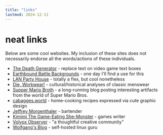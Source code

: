 ```yaml
---
title: "links"
lastmod: 2024-12-11
---
```


# neat links

Below are some cool websites. My inclusion of these sites does not necessarily endorse all the words/actions of these individuals.

- [The Death Generator](https://deathgenerator.com/#gallery) - replace text on video game text boxes
- [Earthbound Battle Backgrounds](https://www.gjtorikian.com/Earthbound-Battle-Backgrounds-JS/) - one day I'll find a use for this
- [LAN Party House](https://lanparty.house/) - totally a flex, but cool nonetheless
- [Die, Workwear!](https://dieworkwear.com/) - cultural/historical analyses of classic menswear
- [Supper Mario Broth](https://www.suppermariobroth.com/) - a long-running blog posting interesting artifacts from the world of Super Mario Bros.
- [cabagges.world](https://www.cabagges.world/) - home-cooking recipes expressed via cute graphic design
- [Jeffrey Morgenthaler](https://jeffreymorgenthaler.com/) - bartender
- [Kimimi The Game-Eating She-Monster](https://kimimithegameeatingshemonster.com/) - games writer
- [Volvox Observer](https://volvox.observer/) - "a thoughtful creative community"
- [Wolfgang's Blog](https://notthebe.ee/) - self-hosted linux guru
